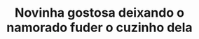 ---
layout: post
title: Novinha gostosa deixando o namorado fuder o cuzinho dela
thumb: novinha-gostosa-deixando-o-namorado-fuder-o-cuzinho-dela
duration: "12:00"
permalink: /:title
video: https://www.xvideos.com/embedframe/67222185
categories: porn, anal, cumshot, teen, hardcore, hot, ass, creampie, girl, wife, fuck, dick, big-ass, orgasm, couple, tight-ass, sexo-anal, new-videos, best-anal-sex, a-patricinha-e-o-vagabundo
---